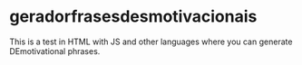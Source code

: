 # geradorfrasesdesmotivacionais
This is a test in HTML with JS and other languages ​​where you can generate DEmotivational phrases.
